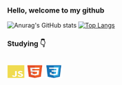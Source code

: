 ### Hello, welcome to my github
![Anurag's GitHub stats](https://github-readme-stats.vercel.app/api?username=FxnDev&show_icons=true&theme=radical&hide_border=true)
[![Top Langs](https://github-readme-stats.vercel.app/api/top-langs/?username=FxnDev&layout=compact&theme=radical&hide_border=true)](https://github.com/anuraghazra/github-readme-stats)

### Studying 👇
<div style="display: inline_block"><br>
  <img align="center" alt="Fxn-Js" height="30" width="40" src="https://raw.githubusercontent.com/devicons/devicon/master/icons/javascript/javascript-plain.svg">
  <img align="center" alt="Fxn-HTML" height="30" width="40" src="https://raw.githubusercontent.com/devicons/devicon/master/icons/html5/html5-original.svg">
  <img align="center" alt="Fxn-CSS" height="30" width="40" src="https://raw.githubusercontent.com/devicons/devicon/master/icons/css3/css3-original.svg">
</div>
